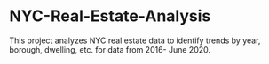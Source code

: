 # NYC-Real-Estate-Analysis
This project analyzes NYC real estate data to identify trends by year, borough, dwelling, etc. for data from 2016- June 2020.
